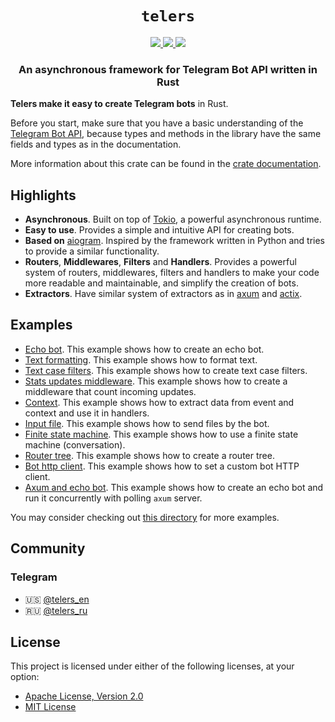 <div align="center">

<h1><code>telers</code></h1>

<a href="https://docs.rs/telers">
<img src="https://img.shields.io/docsrs/telers?style=flat-square"/>
</a>
<a href="https://crates.io/crates/telers">
<img src="https://img.shields.io/crates/v/telers?style=flat-square"/>
</a>
<a href="https://core.telegram.org/bots/api">
<img src="https://img.shields.io/badge/Telegram%20Bot%20API-7.3-blue?style=flat-square&logo=telegram&label=Telegram%20Bot%20API"/>
</a>

<h3>
An asynchronous framework for Telegram Bot API written in Rust
</h3>

</div>

</p>

<b>Telers make it easy to create Telegram bots</b> in Rust.

Before you start, make sure that you have a basic understanding of the [Telegram Bot API](https://core.telegram.org/bots/api), because types and methods in the library have the same fields and types as in the documentation.

More information about this crate can be found in the [crate documentation][docs].

## Highlights
 - **Asynchronous**. Built on top of [Tokio](https://tokio.rs/), a powerful asynchronous runtime.
 - **Easy to use**. Provides a simple and intuitive API for creating bots.
 - **Based on** [aiogram](https://github.com/aiogram/aiogram/). Inspired by the framework written in Python and tries to provide a similar functionality.
 - **Routers**, **Middlewares**, **Filters** and **Handlers**. Provides a powerful system of routers, middlewares, filters and handlers to make your code more readable and maintainable, and simplify the creation of bots.
 - **Extractors**. Have similar system of extractors as in [axum](https://docs.rs/axum/latest/axum/extract/) and [actix](https://actix.rs/docs/extractors/).

## Examples
 - [Echo bot][examples/echo_bot]. This example shows how to create an echo bot.
 - [Text formatting][examples/text_formatting]. This example shows how to format text.
 - [Text case filters][examples/text_case_filters]. This example shows how to create text case filters.
 - [Stats updates middleware][examples/stats_incoming_updates_middleware]. This example shows how to create a middleware that count incoming updates.
 - [Context][examples/from_event_and_context]. This example shows how to extract data from event and context and use it in handlers.
 - [Input file][examples/input_file]. This example shows how to send files by the bot.
 - [Finite state machine][examples/fsm]. This example shows how to use a finite state machine (conversation).
 - [Router tree][examples/router_tree]. This example shows how to create a router tree.
 - [Bot http client][examples/bot_http_client]. This example shows how to set a custom bot HTTP client.
 - [Axum and echo bot][examples/axum_and_echo_bot]. This example shows how to create an echo bot and run it concurrently with polling `axum` server.

You may consider checking out [this directory][examples] for more examples.

## Community
### Telegram
- 🇺🇸 [@telers_en](https://t.me/telers_en)
- 🇷🇺 [@telers_ru](https://t.me/telers_ru)

## License
This project is licensed under either of the following licenses, at your option:
 - [Apache License, Version 2.0][licence_apache]
 - [MIT License][licence_mit]

[examples]: https://github.com/Desiders/telers/tree/dev-1.x/examples
[examples/axum_and_echo_bot]: https://github.com/Desiders/telers/tree/dev-1.x/examples/axum_and_echo_bot
[examples/bot_http_client]: https://github.com/Desiders/telers/tree/dev-1.x/examples/bot_http_client
[examples/router_tree]: https://github.com/Desiders/telers/tree/dev-1.x/examples/router_tree
[examples/fsm]: https://github.com/Desiders/telers/tree/dev-1.x/examples/fsm
[examples/input_file]: https://github.com/Desiders/telers/tree/dev-1.x/examples/input_file
[examples/from_event_and_context]: https://github.com/Desiders/telers/tree/dev-1.x/examples/from_event_and_context
[examples/stats_incoming_updates_middleware]: https://github.com/Desiders/telers/tree/dev-1.x/examples/stats_incoming_updates_middleware
[examples/text_case_filters]: https://github.com/Desiders/telers/tree/dev-1.x/examples/text_case_filters
[examples/text_formatting]: https://github.com/Desiders/telers/tree/dev-1.x/examples/text_formatting
[examples/echo_bot]: https://github.com/Desiders/telers/tree/dev-1.x/examples/echo_bot
[licence_apache]: https://github.com/Desiders/telers/blob/dev-1.x/telers/LICENSE-APACHE
[licence_mit]: https://github.com/Desiders/telers/blob/dev-1.x/telers/LICENSE-MIT
[docs]: https://docs.rs/telers
